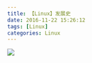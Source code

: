 ```yaml
---
title: 【Linux】发展史
date: 2016-11-22 15:26:12
tags: [Linux]
categories: Linux
---
```

![](https://picturebed-1258146968.cos.ap-beijing.myqcloud.com/Linux%E5%8F%91%E5%B1%95%E5%8F%B2.png)